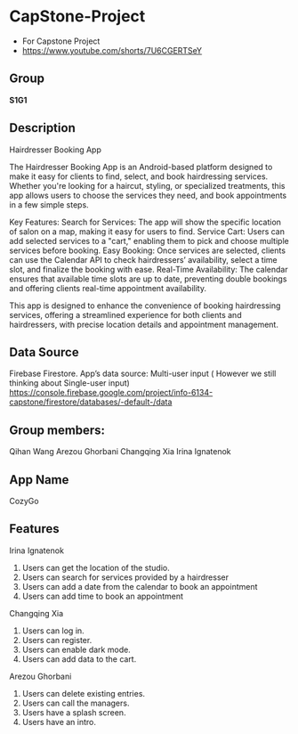 # CapStone-Project

- For Capstone Project
- https://www.youtube.com/shorts/7U6CGERTSeY

## Group

**S1G1**

## Description

Hairdresser Booking App

The Hairdresser Booking App is an Android-based platform designed to make it easy for clients to find, select, and book hairdressing services. Whether you're looking for a haircut, styling, or specialized treatments, this app allows users to choose the services they need, and book appointments in a few simple steps.

Key Features:
Search for Services: The app will show the specific location of salon on a map, making it easy for users to find.
Service Cart: Users can add selected services to a "cart," enabling them to pick and choose multiple services before booking.
Easy Booking: Once services are selected, clients can use the Calendar API to check hairdressers’ availability, select a time slot, and finalize the booking with ease.
Real-Time Availability: The calendar ensures that available time slots are up to date, preventing double bookings and offering clients real-time appointment availability.

This app is designed to enhance the convenience of booking hairdressing services, offering a streamlined experience for both clients and hairdressers, with precise location details and appointment management.

## Data Source

Firebase Firestore.
App’s data source: Multi-user input ( However we still thinking about Single-user input)
https://console.firebase.google.com/project/info-6134-capstone/firestore/databases/-default-/data

## Group members:

Qihan Wang
Arezou Ghorbani
Changqing Xia
Irina Ignatenok

## App Name  
CozyGo

## Features

Irina Ignatenok

1. Users can get the location of the studio.
2. Users can search for services provided by a hairdresser
3. Users can add a date from the calendar to book an appointment
4. Users can add time to book an appointment

Changqing Xia
1. Users can log in.
2. Users can register.
3. Users can enable dark mode.
4. Users can add data to the cart.

Arezou Ghorbani
1. Users can delete existing entries.
2. Users can call the managers.
3. Users have a splash screen.
4. Users have an intro.
